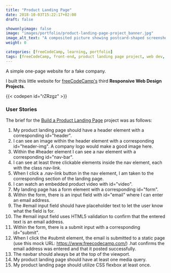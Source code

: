 ```yaml
---
title: "Product Landing Page"
date: 2018-10-03T15:22:17+02:00
draft: false

showonlyimage: false
image: "images/portfolio/product-landing-page-project_banner.jpg"
image_alt_text: "A composited picture showing postcard-shaped screenshots of different parts of this one-page product landing page project."
weight: 0

categories: [freeCodeCamp, learning, portfolio]
tags: [freeCodeCamp, front-end, product landing page project, web dev, CSS, SCSS, d3.js, d3.tip, d3-legend, HTML]
---
```


A simple one-page website for a fake company.

<!--more-->

I built this little website for [freeCodeCamp's](http://freeCodeCamp.org/) third **Responsive Web Design Projects**.

{{< codepen id="rZRzgz" >}}

### User Stories

The brief for the [Build a Product Landing Page](https://learn.freecodecamp.org/responsive-web-design/responsive-web-design-projects/build-a-product-landing-page/) project was as follows:

1. My product landing page should have a header element with a corresponding id="header".
2. I can see an image within the header element with a corresponding id="header-img". A company logo would make a good image here.
3. Within the #header element I can see a nav element with a corresponding id="nav-bar".
4. I can see at least three clickable elements inside the nav element, each with the class nav-link.
5. When I click a .nav-link button in the nav element, I am taken to the corresponding section of the landing page.
6. I can watch an embedded product video with id="video".
7. My landing page has a form element with a corresponding id="form".
8. Within the form, there is an input field with id="email" where I can enter an email address.
9. The #email input field should have placeholder text to let the user know what the field is for.
10. The #email input field uses HTML5 validation to confirm that the entered text is an email address.
11. Within the form, there is a submit input with a corresponding id="submit".
12. When I click the #submit element, the email is submitted to a static page (use this mock URL: https://www.freecodecamp.com/) .hat confirms the email address was entered and that it posted successfully.
13. The navbar should always be at the top of the viewport.
14. My product landing page should have at least one media query.
15. My product landing page should utilize CSS flexbox at least once.
